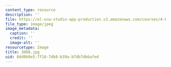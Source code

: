 ```yaml
---
content_type: resource
description: ''
file: https://ol-ocw-studio-app-production.s3.amazonaws.com/courses/4-614-religious-architecture-and-islamic-cultures-fall-2002/8dd9b9e57f167db8b39ab7db7db6afed_3068.jpg
file_type: image/jpeg
image_metadata:
  caption: ''
  credit: ''
  image-alt: ''
resourcetype: Image
title: 3068.jpg
uid: 8dd9b9e5-7f16-7db8-b39a-b7db7db6afed
---
```

